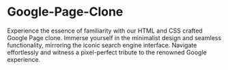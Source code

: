 # Google-Page-Clone
Experience the essence of familiarity with our HTML and CSS crafted Google Page clone. Immerse yourself in the minimalist design and seamless functionality, mirroring the iconic search engine interface. Navigate effortlessly and witness a pixel-perfect tribute to the renowned Google experience.
